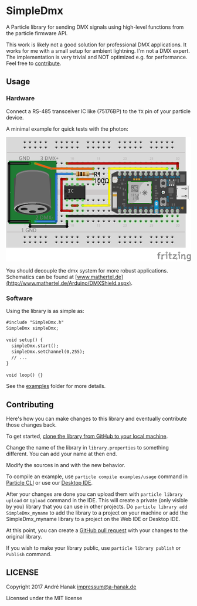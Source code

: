 # SimpleDmx

A Particle library for sending DMX signals using high-level functions from the particle firmware API.

This work is likely not a good solution for professional DMX applications. 
It works for me with a small setup for ambient lightning.
I'm not a DMX expert. 
The implementation is very trivial and NOT optimized e.g. for performance.
Feel free to [contribute](#Contributing).


## Usage

### Hardware

Connect a RS-485 transceiver IC like (75176BP) to the `TX` pin of your particle device. 

A minimal example for quick tests with the photon:

![breadboard example](hardware/breadboard-example.png)

You should decouple the dmx system for more robust applications. 
Schematics can be found at [www.mathertel.de](http://www.mathertel.de/Arduino/DMXShield.aspx).
 

### Software

Using the library is as simple as:

```
#include "SimpleDmx.h"
SimpleDmx simpleDmx;

void setup() {
  simpleDmx.start();
  simpleDmx.setChannel(0,255);
  // ...
}

void loop() {}
```

See the [examples](examples) folder for more details.


## Contributing

Here's how you can make changes to this library and eventually contribute those changes back.

To get started, [clone the library from GitHub to your local machine](https://help.github.com/articles/cloning-a-repository/).

Change the name of the library in `library.properties` to something different. You can add your name at then end.

Modify the sources in <src> and <examples> with the new behavior.

To compile an example, use `particle compile examples/usage` command in [Particle CLI](https://docs.particle.io/guide/tools-and-features/cli#update-your-device-remotely) or use our [Desktop IDE](https://docs.particle.io/guide/tools-and-features/dev/#compiling-code).

After your changes are done you can upload them with `particle library upload` or `Upload` command in the IDE. This will create a private (only visible by you) library that you can use in other projects. Do `particle library add SimpleDmx_myname` to add the library to a project on your machine or add the SimpleDmx_myname library to a project on the Web IDE or Desktop IDE.

At this point, you can create a [GitHub pull request](https://help.github.com/articles/about-pull-requests/) with your changes to the original library. 

If you wish to make your library public, use `particle library publish` or `Publish` command.


## LICENSE
Copyright 2017 André Hanak <impressum@a-hanak.de>

Licensed under the MIT license
